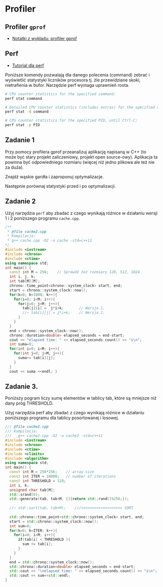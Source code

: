 
Profiler
========

## Profiler `gprof`

* [Notatki z wykładu: profiler gprof]()

## Perf

* [Tutorial dla perf]()

Poniższe komendy pozwalają dla danego polecenia (command) zebrać i wyświetlić statystyki liczników procesora tj. źle przewidziane skoki, nietrafienia w bufor. 
Narzędzie perf wymaga uprawnień roota. 
```bash
# CPU counter statistics for the specified command: 
perf stat command

# Detailed CPU counter statistics (includes extras) for the specified command: 
perf stat -d command

# CPU counter statistics for the specified PID, until Ctrl-C: 
perf stat -p PID
```

## Zadanie 1 

Przy pomocy profilera gprof przeanalizuj aplikację napisaną w C++ (to może być stary projekt zaliczeniowy, projekt open source-owy). 
Aplikacja ta powinna być odpowiedniego rozmiaru (więcej niż jedno plikowa ale też nie za duża).

Znajdź wąskie gardła i zaproponuj optymalizacje.

Następnie porównaj statystyki przed i po optymalizacji. 

## Zadanie 2

Użyj narzędzia `perf` aby zbadać z czego wynikają różnice w działaniu wersji 1 i 2  poniższego programu `cache.cpp`.

```cpp
/**
 * @file cache2.cpp
 * Kompilacja: 
 * g++ cache.cpp -O2 -o cache -std=c++11  
*/
#include <iostream> 
#include <chrono> 
#include <ctime> 
using namespace std;  
int main() {     
  const int M = 256;    // Sprawdź też rozmiary 128, 512, 1024     
  int i, j, k;     
  int tab[M][M];     
  chrono::time_point<chrono::system_clock> start, end;     
  start = chrono::system_clock::now();          
  for(k=0; k<1000; k++){                  
    for(i=0; i<M; i++){             
      for(j=0; j<M; j++){                
        tab[j][i] =  j*i+k;       // Wersja 1.                
        //~ tab[i][j] = j*i+k;    // Wersja 2.             
      }         
    }     
  }          
  end = chrono::system_clock::now();     
  chrono::duration<double> elapsed_seconds = end-start;     
  cout << "elapsed time: " << elapsed_seconds.count() << "s\n";      
  int suma=0;      
  for(int i=0; i<M; i++){         
    for(int j=0; j<M; j++){             
      suma+= tab[i][j];         
    }     
  }        
  cout << suma <<endl; }
```

## Zadanie 3. 

Poniższy pogram liczy sumę elementów w tablicy tab, które są mniejsze niż dany próg THRESHOLD.

Użyj narzędzia perf aby zbadać z czego wynikają różnice w działaniu  poniższego programu dla tablicy posortowanej i losowej.

```cpp
/// @file cache2.cpp
/// Kompilacja: 
///   g++ cache2.cpp -O2 -o cache2 -std=c++11 
#include <iostream> 
#include <chrono> 
#include <ctime> 
#include <climits> 
#include <algorithm>  
using namespace std; 
int main() {          
  const int M = 256*256;    // array size     
  const int ITER = 10000;   // number of iterations     
  const int THRESHOLD = 128;     
  int i, k;     
  unsigned char tab[M];     
  std::srand(0);     
  std::generate(tab, tab+M, []{return std::rand()%256;});           
  
  //~ std::sort(tab, tab+M);    ///<<<<<<<<<<<<<<<<<<< SORT      
  
  std::chrono::time_point<std::chrono::system_clock> start, end;     
  start = std::chrono::system_clock::now();          
  int sum=0;     
  for(k=0; k<ITER; k++){            
    for(i=0; i<M; i++){ 		   
      if(tab[i] < THRESHOLD ){ 			   
        sum += tab[i]; 		   
      }
    }     
  }                
  end = std::chrono::system_clock::now();     
  std::chrono::duration<double> elapsed_seconds = end-start;     
  std::cout << "\nelapsed time: " << elapsed_seconds.count() << "s\n";             
  std::cout << sum<<std::endl; 
}
```
